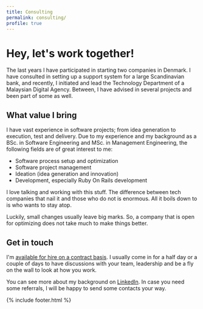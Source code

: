 ```yaml
---
title: Consulting
permalink: consulting/
profile: true
---
```


Hey, let's work together!
=========================
The last years I have participated in starting two companies in Denmark. I have consulted in setting up a support system for a large Scandinavian bank, and recently, I initiated and lead the Technology Department of a Malaysian Digital Agency. Between, I have advised in several projects and been part of some as well.

What value I bring
------------------
I have vast experience in software projects; from idea generation to execution, test and delivery. Due to my experience and my background as a BSc. in Software Engineering and MSc. in Management Engineering, the following fields are of great interest to me:

*  Software process setup and optimization
*  Software project management
*  Ideation (idea generation and innovation)
*  Development, especially Ruby On Rails development

I love talking and working with this stuff. The difference between tech companies that nail it and those who do not is enormous. All it boils down to is who wants to stay atop.

Luckily, small changes usually leave big marks. So, a company that is open for optimizing does not take much to make things better.

Get in touch
------------
I'm <a href="{{ site.baseurl }}contact" target="_top">available for hire on a contract basis</a>. I usually come in for a half day or a couple of days to have discussions with your team, leadership and be a fly on the wall to look at how you work.

You can see more about my background on <a href="http://linkedin.com/in/simonstubben" target="_blank">LinkedIn</a>.
In case you need some referrals, I will be happy to send some contacts your way.

{% include footer.html %}
